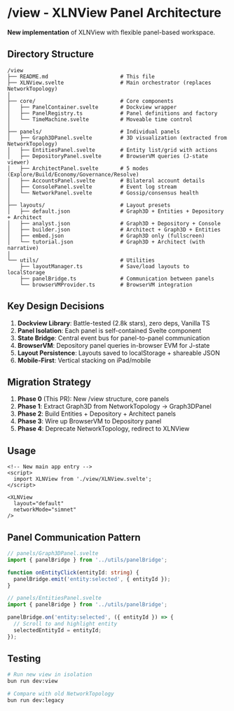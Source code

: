 # /view - XLNView Panel Architecture

**New implementation** of XLNView with flexible panel-based workspace.

## Directory Structure

```
/view
├── README.md                       # This file
├── XLNView.svelte                  # Main orchestrator (replaces NetworkTopology)
│
├── core/                           # Core components
│   ├── PanelContainer.svelte       # Dockview wrapper
│   ├── PanelRegistry.ts            # Panel definitions and factory
│   └── TimeMachine.svelte          # Moveable time control
│
├── panels/                         # Individual panels
│   ├── Graph3DPanel.svelte         # 3D visualization (extracted from NetworkTopology)
│   ├── EntitiesPanel.svelte        # Entity list/grid with actions
│   ├── DepositoryPanel.svelte      # BrowserVM queries (J-state viewer)
│   ├── ArchitectPanel.svelte       # 5 modes (Explore/Build/Economy/Governance/Resolve)
│   ├── AccountsPanel.svelte        # Bilateral account details
│   ├── ConsolePanel.svelte         # Event log stream
│   └── NetworkPanel.svelte         # Gossip/consensus health
│
├── layouts/                        # Layout presets
│   ├── default.json                # Graph3D + Entities + Depository + Architect
│   ├── analyst.json                # Graph3D + Depository + Console
│   ├── builder.json                # Architect + Graph3D + Entities
│   ├── embed.json                  # Graph3D only (fullscreen)
│   └── tutorial.json               # Graph3D + Architect (with narrative)
│
└── utils/                          # Utilities
    ├── layoutManager.ts            # Save/load layouts to localStorage
    ├── panelBridge.ts              # Communication between panels
    └── browserVMProvider.ts        # BrowserVM integration
```

## Key Design Decisions

1. **Dockview Library**: Battle-tested (2.8k stars), zero deps, Vanilla TS
2. **Panel Isolation**: Each panel is self-contained Svelte component
3. **State Bridge**: Central event bus for panel-to-panel communication
4. **BrowserVM**: Depository panel queries in-browser EVM for J-state
5. **Layout Persistence**: Layouts saved to localStorage + shareable JSON
6. **Mobile-First**: Vertical stacking on iPad/mobile

## Migration Strategy

1. **Phase 0** (This PR): New /view structure, core panels
2. **Phase 1**: Extract Graph3D from NetworkTopology → Graph3DPanel
3. **Phase 2**: Build Entities + Depository + Architect panels
4. **Phase 3**: Wire up BrowserVM to Depository panel
5. **Phase 4**: Deprecate NetworkTopology, redirect to XLNView

## Usage

```svelte
<!-- New main app entry -->
<script>
  import XLNView from './view/XLNView.svelte';
</script>

<XLNView
  layout="default"
  networkMode="simnet"
/>
```

## Panel Communication Pattern

```typescript
// panels/Graph3DPanel.svelte
import { panelBridge } from '../utils/panelBridge';

function onEntityClick(entityId: string) {
  panelBridge.emit('entity:selected', { entityId });
}

// panels/EntitiesPanel.svelte
import { panelBridge } from '../utils/panelBridge';

panelBridge.on('entity:selected', ({ entityId }) => {
  // Scroll to and highlight entity
  selectedEntityId = entityId;
});
```

## Testing

```bash
# Run new view in isolation
bun run dev:view

# Compare with old NetworkTopology
bun run dev:legacy
```
